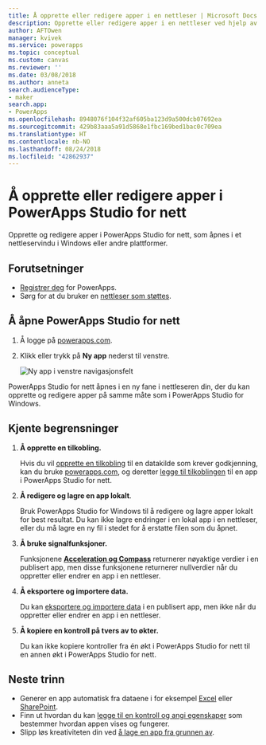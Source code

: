 ```yaml
---
title: Å opprette eller redigere apper i en nettleser | Microsoft Docs
description: Opprette eller redigere apper i en nettleser ved hjelp av PowerApps Studio for nett.
author: AFTOwen
manager: kvivek
ms.service: powerapps
ms.topic: conceptual
ms.custom: canvas
ms.reviewer: ''
ms.date: 03/08/2018
ms.author: anneta
search.audienceType:
- maker
search.app:
- PowerApps
ms.openlocfilehash: 8948076f104f32af605ba123d9a500dcb07692ea
ms.sourcegitcommit: 429b83aaa5a91d5868e1fbc169bed1bac0c709ea
ms.translationtype: HT
ms.contentlocale: nb-NO
ms.lasthandoff: 08/24/2018
ms.locfileid: "42862937"
---
```

# <a name="create-or-edit-apps-in-powerapps-studio-for-web"></a>Å opprette eller redigere apper i PowerApps Studio for nett
Opprette og redigere apper i PowerApps Studio for nett, som åpnes i et nettleservindu i Windows eller andre plattformer.

## <a name="prerequisites"></a>Forutsetninger
* [Registrer deg](../signup-for-powerapps.md) for PowerApps.
* Sørg for at du bruker en [nettleser som støttes](limits-and-config.md#supported-browsers-for-powerapps-studio).

## <a name="open-powerapps-studio-for-web"></a>Å åpne PowerApps Studio for nett
1. Å logge på [powerapps.com](http://go.microsoft.com/fwlink/p/?LinkId=708209).
2. Klikk eller trykk på **Ny app** nederst til venstre.

    ![Ny app i venstre navigasjonsfelt](./media/create-app-browser/left-nav.png)

PowerApps Studio for nett åpnes i en ny fane i nettleseren din, der du kan opprette og redigere apper på samme måte som i PowerApps Studio for Windows.

## <a name="known-limitations"></a>Kjente begrensninger
1. **Å opprette en tilkobling.**

    Hvis du vil [opprette en tilkobling](add-manage-connections.md) til en datakilde som krever godkjenning, kan du bruke [powerapps.com](https://web.powerapps.com?utm_source=padocs&utm_medium=linkinadoc&utm_campaign=referralsfromdoc), og deretter [legge til tilkoblingen](add-data-connection.md) til en app i PowerApps Studio for nett.
2. **Å redigere og lagre en app lokalt**.

    Bruk PowerApps Studio for Windows til å redigere og lagre apper lokalt for best resultat. Du kan ikke lagre endringer i en lokal app i en nettleser, eller du må lagre en ny fil i stedet for å erstatte filen som du åpnet.
3. **Å bruke signalfunksjoner.**

    Funksjonene **[Acceleration og Compass](functions/signals.md)** returnerer nøyaktige verdier i en publisert app, men disse funksjonene returnerer nullverdier når du oppretter eller endrer en app i en nettleser.
4. **Å eksportere og importere data.**

    Du kan [eksportere og importere data](controls/control-export-import.md) i en publisert app, men ikke når du oppretter eller endrer en app i en nettleser.
5. **Å kopiere en kontroll på tvers av to økter.**

    Du kan ikke kopiere kontroller fra én økt i PowerApps Studio for nett til en annen økt i PowerApps Studio for nett.

## <a name="next-steps"></a>Neste trinn
* Generer en app automatisk fra dataene i for eksempel [Excel](get-started-create-from-data.md) eller [SharePoint](app-from-sharepoint.md).
* Finn ut hvordan du kan [legge til en kontroll og angi egenskaper](add-configure-controls.md) som bestemmer hvordan appen vises og fungerer.
* Slipp løs kreativiteten din ved [å lage en app fra grunnen av](get-started-create-from-blank.md).
